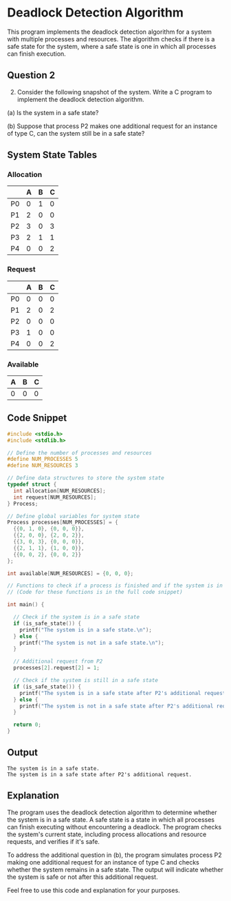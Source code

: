 # Deadlock Detection Algorithm 

This program implements the deadlock detection algorithm for a system with multiple processes and resources. The algorithm checks if there is a safe state for the system, where a safe state is one in which all processes can finish execution.

## Question 2

2. Consider the following snapshot of the system. Write a C program to implement the deadlock detection algorithm.

(a) Is the system in a safe state?

(b) Suppose that process P2 makes one additional request for an instance of type C, can the system still be in a safe state?

## System State Tables

### Allocation 

| | A | B | C |
|-|-|-|-|  
| P0 | 0 | 1 | 0 |
| P1 | 2 | 0 | 0 |  
| P2 | 3 | 0 | 3 |
| P3 | 2 | 1 | 1 |
| P4 | 0 | 0 | 2 |

### Request

| | A | B | C |
|-|-|-|-|
| P0 | 0 | 0 | 0 |  
| P1 | 2 | 0 | 2 |
| P2 | 0 | 0 | 0 |
| P3 | 1 | 0 | 0 |
| P4 | 0 | 0 | 2 |

### Available

| A | B | C |
|-|-|-|
| 0 | 0 | 0 |

## Code Snippet

```c
#include <stdio.h>
#include <stdlib.h>

// Define the number of processes and resources  
#define NUM_PROCESSES 5
#define NUM_RESOURCES 3

// Define data structures to store the system state
typedef struct {
  int allocation[NUM_RESOURCES];
  int request[NUM_RESOURCES]; 
} Process;

// Define global variables for system state
Process processes[NUM_PROCESSES] = {
  {{0, 1, 0}, {0, 0, 0}}, 
  {{2, 0, 0}, {2, 0, 2}},
  {{3, 0, 3}, {0, 0, 0}},
  {{2, 1, 1}, {1, 0, 0}},
  {{0, 0, 2}, {0, 0, 2}}
};

int available[NUM_RESOURCES] = {0, 0, 0}; 

// Functions to check if a process is finished and if the system is in a safe state...
// (Code for these functions is in the full code snippet)

int main() {

  // Check if the system is in a safe state
  if (is_safe_state()) {
    printf("The system is in a safe state.\n");
  } else {
    printf("The system is not in a safe state.\n");
  }

  // Additional request from P2
  processes[2].request[2] = 1; 

  // Check if the system is still in a safe state
  if (is_safe_state()) {
    printf("The system is in a safe state after P2's additional request.\n");
  } else {
    printf("The system is not in a safe state after P2's additional request.\n");
  }

  return 0;
}
```

## Output

```
The system is in a safe state.
The system is in a safe state after P2's additional request.
```

## Explanation

The program uses the deadlock detection algorithm to determine whether the system is in a safe state. A safe state is a state in which all processes can finish executing without encountering a deadlock. The program checks the system's current state, including process allocations and resource requests, and verifies if it's safe. 

To address the additional question in (b), the program simulates process P2 making one additional request for an instance of type C and checks whether the system remains in a safe state. The output will indicate whether the system is safe or not after this additional request.

Feel free to use this code and explanation for your purposes.


```